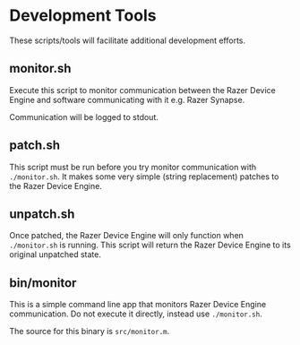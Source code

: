 # Development Tools

These scripts/tools will facilitate additional development efforts.

## monitor.sh

Execute this script to monitor communication between the Razer Device Engine and software communicating with it e.g. Razer Synapse.

Communication will be logged to stdout.

## patch.sh

This script must be run before you try monitor communication with `./monitor.sh`. It makes some very simple (string replacement) patches to the Razer Device Engine.

## unpatch.sh

Once patched, the Razer Device Engine will only function when `./monitor.sh` is running. This script will return the Razer Device Engine to its original unpatched state.

## bin/monitor

This is a simple command line app that monitors Razer Device Engine communication. Do not execute it directly, instead use `./monitor.sh`.

The source for this binary is `src/monitor.m`.

